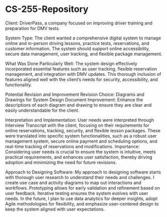 # CS-255-Repository

Client: DriverPass, a company focused on improving driver training and preparation for DMV tests.

System Type: The client wanted a comprehensive digital system to manage online and in-person driving lessons, practice tests, reservations, and customer information. The system should support online accessibility, secure data management, user tracking, and flexible package management.

What Was Done Particularly Well: The system design effectively incorporated essential features such as user tracking, flexible reservation management, and integration with DMV updates. This thorough inclusion of features aligned well with the client’s needs for security, accessibility, and functionality.

Potential Revision and Improvement
Revision Choice: Diagrams and Drawings for System Design Document
Improvement: Enhance the descriptions of each diagram and drawing to ensure they are clear and easily understandable for the client.

Interpretation and Implementation: User needs were interpreted through Interview Transcript with the client, focusing on their requirements for online reservations, tracking, security, and flexible lesson packages. These were translated into specific system functionalities, such as a robust user management system, secure online payment and scheduling options, and real-time tracking of reservations and modifications. Importance: Considering user needs is crucial to ensure the system is intuitive, meets practical requirements, and enhances user satisfaction, thereby driving adoption and minimizing the need for future revisions.

Approach to Designing Software:
My approach to designing software starts with thorough user research to understand their needs and challenges. I create use case and activity diagrams to map out interactions and workflows. Prototyping allows for early validation and refinement based on user feedback. Iterative testing ensures the system evolves with user needs. In the future, I plan to use data analytics for deeper insights, adopt Agile methodologies for flexibility, and emphasize user-centered design to keep the system aligned with user expectations.
